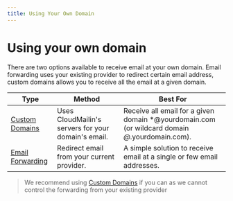 ```yaml
---
title: Using Your Own Domain
---
```


# Using your own domain
There are two options available to receive email at your own domain. Email forwarding uses your existing provider to redirect certain email address, custom domains allows you to receive all the email at a given domain.

| Type                                                   | Method                                              | Best For     |
|--------------------------------------------------------|-----------------------------------------------------|--------------|
| [Custom Domains](/receiving_email/custom_domains/)     | Uses CloudMailin's servers for your domain's email. | Receive all email for a given domain *@yourdomain.com (or wildcard domain *@*.yourdomain.com). |
| [Email Forwarding](/receiving_email/email_forwarding/) | Redirect email from your current provider.          | A simple solution to receive email at a single or few email addresses. |

> We recommend using [Custom Domains](/receiving_email/custom_domains/) if you can as we cannot control the forwarding from your existing provider
